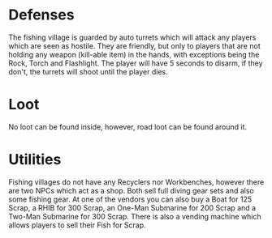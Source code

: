 # Defenses

The fishing village is guarded by auto turrets which will attack any players which are seen as hostile. They are friendly, but only to players that are not holding any weapon (kill-able item) in the hands, with exceptions being the Rock, Torch and Flashlight. The player will have 5 seconds to disarm, if they don't, the turrets will shoot until the player dies.
 
# Loot

No loot can be found inside, however, road loot can be found around it.
# Utilities

Fishing villages do not have any Recyclers nor Workbenches, however there are two NPCs which act as a shop. Both sell full diving gear sets and also some fishing gear.
At one of the vendors you can also buy a Boat for 125 Scrap, a RHIB for 300 Scrap, an One-Man Submarine for 200 Scrap and a Two-Man Submarine for 300 Scrap.
There is also a vending machine which allows players to sell their Fish for Scrap.
